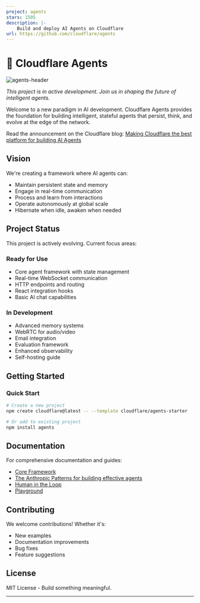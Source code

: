 ```yaml
---
project: agents
stars: 1505
description: |-
    Build and deploy AI Agents on Cloudflare 
url: https://github.com/cloudflare/agents
---
```


# 🧠 Cloudflare Agents

![agents-header](https://github.com/user-attachments/assets/f6d99eeb-1803-4495-9c5e-3cf07a37b402)

_This project is in active development. Join us in shaping the future of intelligent agents._

Welcome to a new paradigm in AI development. Cloudflare Agents provides the foundation for building intelligent, stateful agents that persist, think, and evolve at the edge of the network.

Read the announcement on the Cloudflare blog: [Making Cloudflare the best platform for building AI Agents](https://blog.cloudflare.com/build-ai-agents-on-cloudflare/)

## Vision

We're creating a framework where AI agents can:

- Maintain persistent state and memory
- Engage in real-time communication
- Process and learn from interactions
- Operate autonomously at global scale
- Hibernate when idle, awaken when needed

## Project Status

This project is actively evolving. Current focus areas:

### Ready for Use

- Core agent framework with state management
- Real-time WebSocket communication
- HTTP endpoints and routing
- React integration hooks
- Basic AI chat capabilities

### In Development

- Advanced memory systems
- WebRTC for audio/video
- Email integration
- Evaluation framework
- Enhanced observability
- Self-hosting guide

## Getting Started

### Quick Start

```bash
# Create a new project
npm create cloudflare@latest -- --template cloudflare/agents-starter

# Or add to existing project
npm install agents
```

## Documentation

For comprehensive documentation and guides:

- [Core Framework](packages/agents/README.md)
- [The Anthropic Patterns for building effective agents](guides/anthropic-patterns/README.md)
- [Human in the Loop](guides/human-in-the-loop/README.md)
- [Playground](examples/playground/README.md)

## Contributing

We welcome contributions! Whether it's:

- New examples
- Documentation improvements
- Bug fixes
- Feature suggestions

## License

MIT License - Build something meaningful.

---

